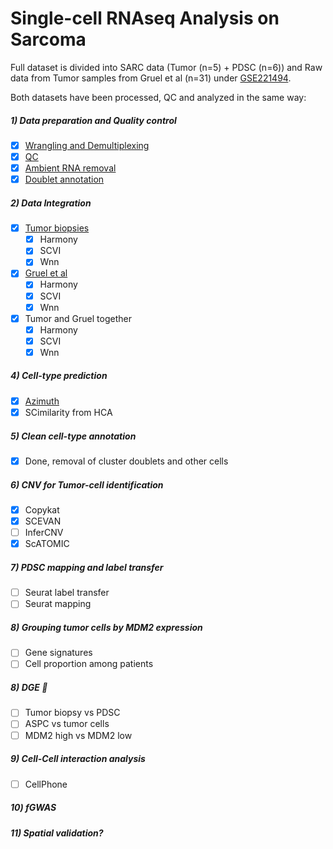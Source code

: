 # Single-cell RNAseq Analysis on Sarcoma


Full dataset is divided into SARC data (Tumor (n=5) + PDSC (n=6)) and Raw data from Tumor samples from Gruel et al (n=31) under [GSE221494](https://www.ncbi.nlm.nih.gov/geo/query/acc.cgi?acc=GSE221494).

Both datasets have been processed, QC and analyzed in the same way:

#####  1) Data preparation and Quality control
- [x] [Wrangling and Demultiplexing](https://github.com/Caminou/SARC_SC/Load_Seurat/)
- [x] [QC](https://caminou.github.io/SARC_SC/QC/QC.html)
- [X] [Ambient RNA removal](https://github.com/Caminou/SARC_SC/blob/main/Ambient_RNA/)
- [X] [Doublet annotation](https://github.com/Caminou/SARC_SC/blob/main/Doublet_removal)
##### 2) Data Integration
- [X] [Tumor biopsies](https://github.com/Caminou/SARC_SC/tree/main/Integration/Tumor)
  - [x] Harmony
  - [x] SCVI
  - [x] Wnn
- [X] [Gruel et al](https://github.com/Caminou/SARC_SC/tree/main/Integration/Gruel)
  - [x] Harmony
  - [X] SCVI
  - [x] Wnn
- [X] Tumor and Gruel together
  - [x] Harmony
  - [X] SCVI
  - [x] Wnn
##### 4) Cell-type prediction
- [X] [Azimuth](https://github.com/Caminou/SARC_SC/blob/main/Integration/Integration_Tumor.Rmd#L64)
- [X] SCimilarity from HCA
##### 5) Clean cell-type annotation
- [X] Done, removal of cluster doublets and other cells
##### 6) CNV for Tumor-cell identification
- [X] Copykat
- [X] SCEVAN
- [ ] InferCNV
- [X] ScATOMIC
##### 7) PDSC mapping and label transfer
- [ ] Seurat label transfer
- [ ] Seurat mapping
##### 8) Grouping tumor cells by MDM2 expression
- [ ] Gene signatures
- [ ] Cell proportion among patients 
##### 8) DGE :tada:
- [ ] Tumor biopsy vs PDSC
- [ ] ASPC vs tumor cells
- [ ] MDM2 high vs MDM2 low
##### 9) Cell-Cell interaction analysis
- [ ] CellPhone
##### 10) fGWAS
##### 11) Spatial validation?


